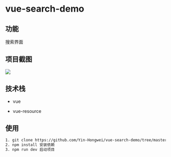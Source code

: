 # vue-search-demo

## 功能

搜索界面



## 项目截图

![](https://github.com/Yin-Hongwei/vue-search-demo/tree/master/static/theme.jpg)



## 技术栈

- vue

- vue-resource



## 使用

``` bash
1. git clone https://github.com/Yin-Hongwei/vue-search-demo/tree/master/static.git 下载本项目到本地
2. npm install 安装依赖
3. npm run dev 启动项目
```

